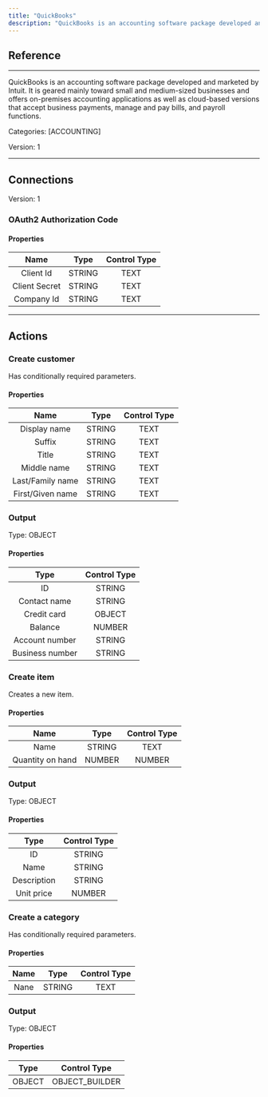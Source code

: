 ```yaml
---
title: "QuickBooks"
description: "QuickBooks is an accounting software package developed and marketed by Intuit. It is geared mainly toward small and medium-sized businesses and offers on-premises accounting applications as well as cloud-based versions that accept business payments, manage and pay bills, and payroll functions."
---
```

## Reference
<hr />

QuickBooks is an accounting software package developed and marketed by Intuit. It is geared mainly toward small and medium-sized businesses and offers on-premises accounting applications as well as cloud-based versions that accept business payments, manage and pay bills, and payroll functions.

Categories: [ACCOUNTING]

Version: 1

<hr />



## Connections

Version: 1


### OAuth2 Authorization Code

#### Properties

|      Name      |     Type     |     Control Type     |
|:--------------:|:------------:|:--------------------:|
| Client Id | STRING | TEXT  |
| Client Secret | STRING | TEXT  |
| Company Id | STRING | TEXT  |





<hr />





## Actions


### Create customer
Has conditionally required parameters.

#### Properties

|      Name      |     Type     |     Control Type     |
|:--------------:|:------------:|:--------------------:|
| Display name | STRING | TEXT  |
| Suffix | STRING | TEXT  |
| Title | STRING | TEXT  |
| Middle name | STRING | TEXT  |
| Last/Family name | STRING | TEXT  |
| First/Given name | STRING | TEXT  |


### Output



Type: OBJECT

#### Properties

|     Type     |     Control Type     |
|:------------:|:--------------------:|
| ID | STRING | TEXT  |
| Contact name | STRING | TEXT  |
| Credit card | OBJECT | OBJECT_BUILDER  |
| Balance | NUMBER | NUMBER  |
| Account number | STRING | TEXT  |
| Business number | STRING | TEXT  |





### Create item
Creates a new item.

#### Properties

|      Name      |     Type     |     Control Type     |
|:--------------:|:------------:|:--------------------:|
| Name | STRING | TEXT  |
| Quantity on hand | NUMBER | NUMBER  |


### Output



Type: OBJECT

#### Properties

|     Type     |     Control Type     |
|:------------:|:--------------------:|
| ID | STRING | TEXT  |
| Name | STRING | TEXT  |
| Description | STRING | TEXT  |
| Unit price | NUMBER | NUMBER  |





### Create a category
Has conditionally required parameters.

#### Properties

|      Name      |     Type     |     Control Type     |
|:--------------:|:------------:|:--------------------:|
| Nane | STRING | TEXT  |


### Output



Type: OBJECT

#### Properties

|     Type     |     Control Type     |
|:------------:|:--------------------:|
| OBJECT | OBJECT_BUILDER  |





